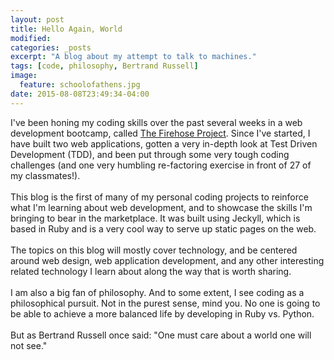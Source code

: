 ```yaml
---
layout: post
title: Hello Again, World
modified:
categories: _posts
excerpt: "A blog about my attempt to talk to machines."
tags: [code, philosophy, Bertrand Russell]
image:
  feature: schoolofathens.jpg
date: 2015-08-08T23:49:34-04:00
---
```


I've been honing my coding skills over the past several weeks in a web development bootcamp, called <a href="http://www.thefirehoseproject.com">The Firehose Project</a>. Since I've started, I have built two web applications, gotten a very in-depth look at Test Driven Development (TDD), and been put through some very tough coding challenges (and one very humbling re-factoring exercise in front of 27 of my classmates!).
<br /><br />
This blog is the first of many of my personal coding projects to reinforce what I'm learning about web development, and to showcase the skills I'm bringing to bear in the marketplace. It was built using Jeckyll, which is based in Ruby and is a very cool way to serve up static pages on the web.
<br /><br />
The topics on this blog will mostly cover technology, and be centered around web design, web application development, and any other interesting related technology I learn about along the way that is worth sharing.
<br /><br />
I am also a big fan of philosophy. And to some extent, I see coding as a philosophical pursuit. Not in the purest sense, mind you. No one is going to be able to achieve a more balanced life by developing in Ruby vs. Python.
<br /><br />
But as Bertrand Russell once said: "One must care about a world one will not see."
